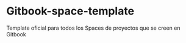 # Gitbook-space-template
Template oficial para todos los Spaces de proyectos que se creen en Gitbook
